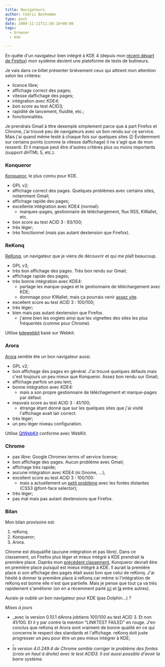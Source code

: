 ```yaml
---
title: Navigateurs
author: Cédric Bonhomme
type: post
date: 2009-11-21T11:50:18+00:00
tags:
  - browser
  - kde

---
```

En quête d'un navigateur bien intégré à KDE 4 (depuis mon [récent départ de Firefox][1]) mon système devient une plateforme de tests de butineurs.

Je vais dans ce billet présenter brièvement ceux qui attirent mon attention selon les critères:

  * licence libre;
  * affichage correct des pages;
  * vitesse daffichage des pages;
  * intégration _avec KDE4;_
  * _bon score_ au test ACID3;
  * rapidité de lancement, fluidité, etc.;
  * fonctionnalités.

Je prendrais Gmail à titre dexemple simplement parce que à part Firefox et Chrome, j'ai trouvé peu de navigateurs avec un bon rendu sur ce service. Mais j'ai quand même testé à chaque fois sur quelques sites 😉 Évidemment sur certains points (comme la vitesse daffichage) il ne s'agit que de mon ressenti. Et il manque peut être d'autres critères plus ou moins importants (support dHTML 5, etc.).

### Konqueror

[Konqueror][2], le plus connu pour KDE.

  * GPL v2;
  * affichage correct des pages. Quelques problèmes avec certains sites, notamment Gmail;
  * affichage rapide des pages;
  * excellente intégration avec KDE4 (normal): 
      * marques-pages, gestionnaire de téléchargement, flux RSS, KWallet, etc.
  * bon score au test ACID 3 : 93/100;
  * très léger;
  * très fonctionnel (mais pas autant dextension que Firefox).

### ReKonq

[ReKonq][3], un navigateur que je viens de découvrir et qui me plaît beaucoup.

  * GPL v3;
  * très bon affichage des pages. Très bon rendu sur Gmail;
  * affichage rapide des pages;
  * très bonne intégration avec KDE4: 
      * partage les marque-pages et le gestionnaire de téléchargement avec KDE;
      * dommage pour KWallet, mais ça pourrais venir [assez vite][4].
  * excellent score au test ACID 3 : 100/100;
  * très léger;
  * bien mais pas autant dextension que Firefox. 
      * j'aime bien les onglets ainsi que les vignettes des sites les plus fréquentés (comme pour Chrome).

Utilise [kdewebkit][5] basé sur Webkit.

### Arora

[Arora][6] semble ête un bon navigateur aussi.

  * GPL v2;
  * bon affichage des pages en général. J'ai trouvé quelques défauts mais c'est toujours un peu mieux que Konqueror. Assez bon rendu sur Gmail;
  * affichage parfois un peu lent;
  * bonne intégration avec KDE4: 
      * mais a son propre gestionnaire de téléchagement et marque-pages par défaut.
  * mauvais score au test ACID 3 : 41/100; 
      * étrange étant donné que sur les quelques sites que j'ai visité l'affichage avait lair correct.
  * très léger;
  * un peu léger niveau configuration.

Utilise <a style="color: #0000cc;" href="/p/arora/wiki/QtWebKit">QtWebKit</a> conforme avec WebKit.

### Chrome

  * pas libre: Google Chromes terms of service license;
  * bon affichage des pages. Aucun problème avec Gmail;
  * affichage très rapide;
  * aucune intégration avec KDE4 (ni Gnome, …);
  * excellent score au test ACID 3 : 100/100: 
      * mais a actuellement un [petit problème][7] avec les fontes distantes (CSS3 @font-face selector);
  * très léger;
  * pas mal mais pas autant dextensions que Firefox.

### Bilan

Mon bilan provisoire est:

  1. reKonq;
  2. Konqueror;
  3. Arora.

Chrome est disqualifié (aucune intégration et pas libre). Dans ce classement, un Firefox plus léger et mieux intégré à KDE prendrait la première place. Daprès mon [précédent classement][1], Konqueror devrait être en première place puisquil est mieux intégré à KDE. Il aurait la première place si son affichage des pages était aussi bon que celui de reKonq. J'ai hésité à donner la première place à reKonq car même si l'intégration de reKonq est bonne elle n'est que partielle. Mais je pense que tout ça va très rapidement s'améliorer (on en a récemment parlé [ici][8] et [là][9] entre autres).

Aurais-je oublié un bon navigateur pour KDE (pas Dolphin…) ?

_Mises à jours_

  * _avec la version 0.10.1 dArora jobtiens 100/100 au test ACID 3. Et non 41/100. Et il y par contre la mention &#8220;LINKTEST FAILED&#8221; en rouge. J'en conclus que reKonq et Arora sont vraiment de bonne qualité en ce qui concerne le respect des standards et l'affichage. reKonq doit juste progresser un peu pour être un peu mieux intégrer à KDE;  
_ 
  * _la version 4.0.249.4 de Chrome semble corriger le problème des fontes (croix en haut à droite) avec le test ACID3. Il est aussi possible d'avoir la barre système._

 [1]: http://cedric.bonhomme.free.fr/blog/index.php/archives/2009/11/15/bye-bye-firefox-let-me-know-when-its-fixed/
 [2]: http://www.konqueror.org/
 [3]: http://rekonq.sourceforge.net/
 [4]: http://markmail.org/message/7tm5bznsabebaxgk
 [5]: http://techbase.kde.org/Projects/WebKit
 [6]: http://code.google.com/p/arora/
 [7]: http://code.google.com/p/chromium/issues/detail?id=231#c115
 [8]: http://forum.ubuntu-fr.org/viewtopic.php?pid=3041583#p3041583
 [9]: http://www.mail-archive.com/rekonq@kde.org/msg00867.html

